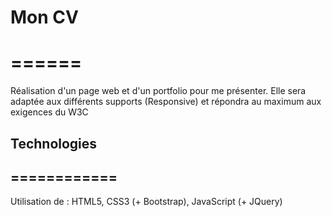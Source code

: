 # Mon CV
# ======

Réalisation d'un page web et d'un portfolio pour me présenter.
Elle sera adaptée aux différents supports (Responsive) et répondra au maximum aux exigences du W3C

## Technologies
## ============

Utilisation de : HTML5, CSS3 (+ Bootstrap), JavaScript (+ JQuery)